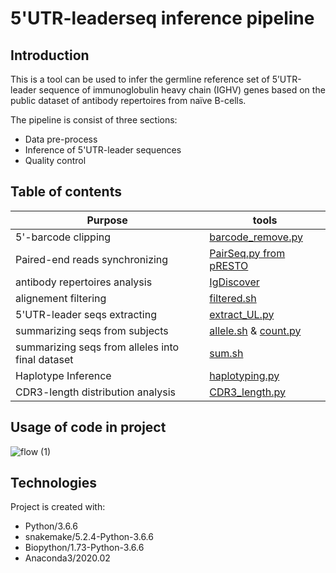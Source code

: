 # 5'UTR-leaderseq inference pipeline
## Introduction
This is a tool can be used to infer the germline reference set of 5’UTR-leader sequence of immunoglobulin heavy chain (IGHV) genes based on the public dataset of antibody repertoires from naïve B-cells.

The pipeline is consist of three sections: 
* Data pre-process
* Inference of 5'UTR-leader sequences
* Quality control

## Table of contents
Purpose | tools
------------ | ------------- 
5'-barcode clipping | [barcode_remove.py](pre-process/barcode_remove.py)
Paired-end reads synchronizing | [PairSeq.py from pRESTO](https://presto.readthedocs.io/en/stable/tools/PairSeq.html#pairseq)
antibody repertoires analysis| [IgDiscover](http://docs.igdiscover.se/en/stable/index.html)
alignement filtering | [filtered.sh](https://github.com/yixun-h/5-UTR-leader_Infer/blob/main/filter.sh)
5'UTR-leader seqs extracting | [extract_UL.py](inference/extract_UL.py)
summarizing seqs from subjects | [allele.sh](inference/allele.sh) & [count.py](inference/count.py)
summarizing seqs from alleles into final dataset | [sum.sh](inference/sum.sh)
Haplotype Inference  | [haplotyping.py](quality-control/haplotyping.py)
CDR3-length distribution analysis | [CDR3_length.py](quality-control/CDR3_length.py)

## Usage of code in project

![flow (1)](https://user-images.githubusercontent.com/61463722/97312948-5ebb5c00-1866-11eb-8c5e-ab5fa97846b8.png)

## Technologies
Project is created with:
* Python/3.6.6
* snakemake/5.2.4-Python-3.6.6
* Biopython/1.73-Python-3.6.6
* Anaconda3/2020.02

